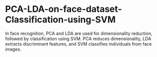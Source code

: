 # PCA-LDA-on-face-dataset-Classification-using-SVM
In face recognition, PCA and LDA are used for dimensionality reduction, followed by classification using SVM. PCA reduces dimensionality, LDA extracts discriminant features, and SVM classifies individuals from face images.
